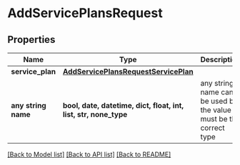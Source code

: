# AddServicePlansRequest


## Properties
Name | Type | Description | Notes
------------ | ------------- | ------------- | -------------
**service_plan** | [**AddServicePlansRequestServicePlan**](AddServicePlansRequestServicePlan.md) |  | 
**any string name** | **bool, date, datetime, dict, float, int, list, str, none_type** | any string name can be used but the value must be the correct type | [optional]

[[Back to Model list]](../README.md#documentation-for-models) [[Back to API list]](../README.md#documentation-for-api-endpoints) [[Back to README]](../README.md)


